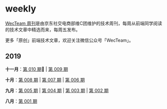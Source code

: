 # weekly

[WecTeam 周刊](https://github.com/wecteam/weekly)是由京东社交电商部维C团维护的技术周刊，每周从前端同学阅读的技术文章中精选而来，每周五发布。

更多「原创」前端技术文章，欢迎关注微信公众号「WecTeam」。

## 2019

**十一月**：[第 010 期](2019年/weekly-010.md):high_brightness: | [第 009 期](2019年/weekly-009.md)

**十月**：[第 008 期](2019年/weekly-008.md) | [第 007 期](2019年/weekly-007.md) | [第 006 期](2019年/weekly-006.md)

**九月**：[第 005 期](2019年/weekly-005.md) | [第 004 期](2019年/weekly-004.md) | [第 003 期](2019年/weekly-003.md) | [第 002 期](2019年/weekly-002.md)

**八月**：[第 001 期](2019年/weekly-001.md)
